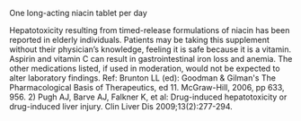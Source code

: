 One long-acting niacin tablet per day

Hepatotoxicity resulting from timed-release formulations of niacin has been reported in elderly individuals. Patients may be taking this supplement without their physician’s knowledge, feeling it is safe because it is a vitamin. Aspirin and vitamin C can result in gastrointestinal iron loss and anemia. The other medications listed, if used in moderation, would not be expected to alter laboratory findings.
Ref: Brunton LL (ed): Goodman & Gilman's The Pharmacological Basis of Therapeutics, ed 11. McGraw-Hill, 2006, pp 633, 956. 2) Pugh AJ, Barve AJ, Falkner K, et al: Drug-induced hepatotoxicity or drug-induced liver injury. Clin Liver Dis 2009;13(2):277-294.